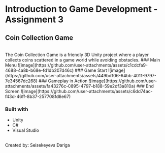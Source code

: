 # Introduction to Game Development - Assignment 3
## Coin Collection Game
<br>
The Coin Collection Game is a friendly 3D Unity project where a player collects coins scattered in a game world while avoiding obstacles.
### Main Menu
![image](https://github.com/user-attachments/assets/c1cdcfa9-4688-4a8b-b68e-fd1db207d46c)
### Game Start
![image](https://github.com/user-attachments/assets/449bd106-64bb-4011-9797-7e34567dc268)
### Gameplay in Action
![image](https://github.com/user-attachments/assets/fa43276c-0895-4797-b188-59e2df3a810a)
### End Screen
![image](https://github.com/user-attachments/assets/c6dd74ac-f43d-46ff-8b37-257708fd8e67)

### Built with
- Unity
- C#
- Visual Studio
<br>
Created by: Seisekeyeva Dariga
